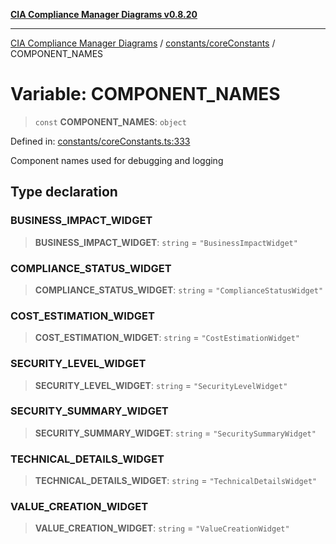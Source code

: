 [**CIA Compliance Manager Diagrams v0.8.20**](../../../README.md)

***

[CIA Compliance Manager Diagrams](../../../modules.md) / [constants/coreConstants](../README.md) / COMPONENT\_NAMES

# Variable: COMPONENT\_NAMES

> `const` **COMPONENT\_NAMES**: `object`

Defined in: [constants/coreConstants.ts:333](https://github.com/Hack23/cia-compliance-manager/blob/9180e2700dca841f6711d7243c036db4de73db57/src/constants/coreConstants.ts#L333)

Component names used for debugging and logging

## Type declaration

### BUSINESS\_IMPACT\_WIDGET

> **BUSINESS\_IMPACT\_WIDGET**: `string` = `"BusinessImpactWidget"`

### COMPLIANCE\_STATUS\_WIDGET

> **COMPLIANCE\_STATUS\_WIDGET**: `string` = `"ComplianceStatusWidget"`

### COST\_ESTIMATION\_WIDGET

> **COST\_ESTIMATION\_WIDGET**: `string` = `"CostEstimationWidget"`

### SECURITY\_LEVEL\_WIDGET

> **SECURITY\_LEVEL\_WIDGET**: `string` = `"SecurityLevelWidget"`

### SECURITY\_SUMMARY\_WIDGET

> **SECURITY\_SUMMARY\_WIDGET**: `string` = `"SecuritySummaryWidget"`

### TECHNICAL\_DETAILS\_WIDGET

> **TECHNICAL\_DETAILS\_WIDGET**: `string` = `"TechnicalDetailsWidget"`

### VALUE\_CREATION\_WIDGET

> **VALUE\_CREATION\_WIDGET**: `string` = `"ValueCreationWidget"`
